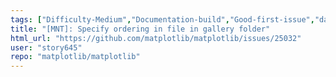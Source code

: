 ```yaml
---
tags: ["Difficulty-Medium","Documentation-build","Good-first-issue","data-science","data-visualization","gtk","matplotlib","plotting","python","qt","tk","wx"]
title: "[MNT]: Specify ordering in file in gallery folder"
html_url: "https://github.com/matplotlib/matplotlib/issues/25032"
user: "story645"
repo: "matplotlib/matplotlib"
---
```


